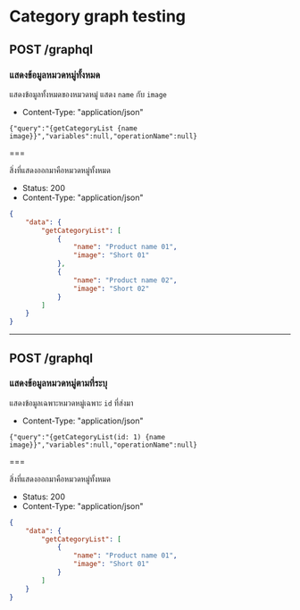 # Category graph testing

## POST /graphql

### แสดงข้อมูลหมวดหมู่ทั้งหมด
แสดงข้อมูลทั้งหมดของหมวดหมู่ แสดง `name` กับ `image`

* Content-Type: "application/json"

```
{"query":"{getCategoryList {name image}}","variables":null,"operationName":null}
```

===

สิ่งที่แสดงออกมาคือหมวดหมู่ทั้งหมด

* Status: 200
* Content-Type: "application/json"

```json
{
    "data": {
        "getCategoryList": [
            {
                "name": "Product name 01",
                "image": "Short 01"
            },
            {
                "name": "Product name 02",
                "image": "Short 02"
            }
        ]
    }
}
```
---
## POST /graphql

### แสดงข้อมูลหมวดหมู่ตามที่ระบุ
แสดงข้อมูลเฉพาะหมวดหมู่เฉพาะ `id` ที่ส่งมา

* Content-Type: "application/json"

```
{"query":"{getCategoryList(id: 1) {name image}}","variables":null,"operationName":null}
```

===

สิ่งที่แสดงออกมาคือหมวดหมู่ทั้งหมด

* Status: 200
* Content-Type: "application/json"

```json
{
    "data": {
        "getCategoryList": [
            {
                "name": "Product name 01",
                "image": "Short 01"
            }
        ]
    }
}
```